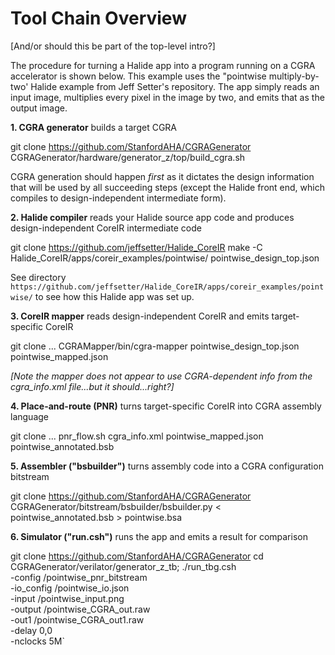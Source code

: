 # Tool Chain Overview

[And/or should this be part of the top-level intro?]

<!-- The steps required to build and run an application are as follows: -->

The procedure for turning a Halide app into a program running on a
CGRA accelerator is shown below.  This example uses the "pointwise
multiply-by-two' Halide example from Jeff Setter's repository.  The
app simply reads an input image, multiplies every pixel in the image by two,
and emits that as the output image.


<b>1. CGRA generator</b> builds a target CGRA

  git clone https://github.com/StanfordAHA/CGRAGenerator
  CGRAGenerator/hardware/generator_z/top/build_cgra.sh

CGRA generation should happen *first* as it dictates the design
information that will be used by all succeeding steps (except the
Halide front end, which compiles to design-independent intermediate form).


<b>2. Halide compiler</b> reads your Halide source app code and
produces design-independent CoreIR intermediate code

  git clone https://github.com/jeffsetter/Halide_CoreIR
  make -C Halide_CoreIR/apps/coreir_examples/pointwise/ pointwise_design_top.json

See directory
`https://github.com/jeffsetter/Halide_CoreIR/apps/coreir_examples/pointwise/`
to see how this Halide app was set up.


<b>3. CoreIR mapper</b> reads design-independent CoreIR and emits target-specific CoreIR

  git clone ...
  CGRAMapper/bin/cgra-mapper pointwise_design_top.json pointwise_mapped.json

<i>[Note the mapper does not appear to use CGRA-dependent info from
the cgra_info.xml file...but it should...right?]</i>


<b>4. Place-and-route (PNR)</b> turns target-specific CoreIR into CGRA assembly language

  git clone ...
  pnr_flow.sh cgra_info.xml pointwise_mapped.json pointwise_annotated.bsb


<b>5. Assembler ("bsbuilder")</b> turns assembly code into a CGRA configuration bitstream

  git clone https://github.com/StanfordAHA/CGRAGenerator
  CGRAGenerator/bitstream/bsbuilder/bsbuilder.py < pointwise_annotated.bsb > pointwise.bsa

<b>6. Simulator ("run.csh")</b> runs the app and emits a result for comparison

  git clone https://github.com/StanfordAHA/CGRAGenerator
  cd CGRAGenerator/verilator/generator_z_tb; ./run_tbg.csh \
       -config    <fullpath>/pointwise_pnr_bitstream \
       -io_config <fullpath>/pointwise_io.json \
       -input     <fullpath>/pointwise_input.png \
       -output    <fullpath>/pointwise_CGRA_out.raw \
       -out1      <fullpath>/pointwise_CGRA_out1.raw \
       -delay     0,0 \
       -nclocks    5M`

